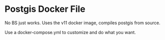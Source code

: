 # Postgis Docker File

No BS just works. Uses the v11 docker image, compiles postgis from source.

Use a docker-compose.yml to customize and do what you want.

